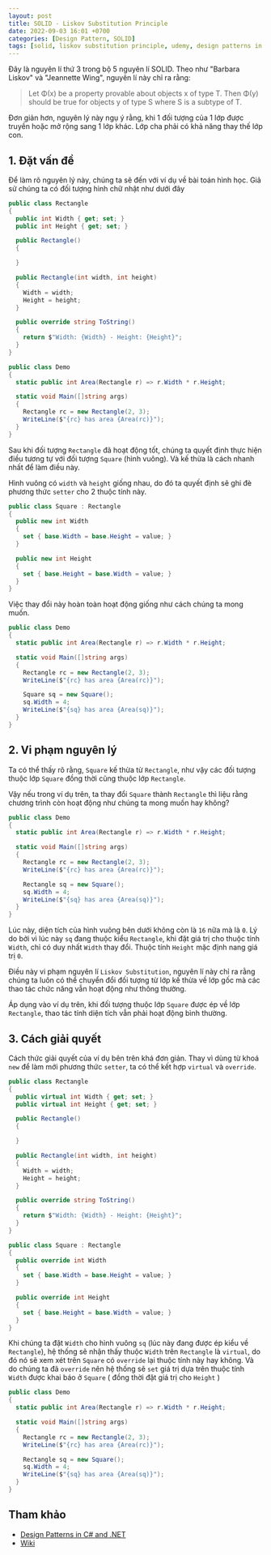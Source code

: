 ```yaml
---
layout: post
title: SOLID - Liskov Substitution Principle
date: 2022-09-03 16:01 +0700
categories: [Design Pattern, SOLID]
tags: [solid, liskov substitution principle, udemy, design patterns in c# and .net]
---
```


Đây là nguyên lí thứ 3 trong bộ 5 nguyên lí SOLID. Theo như "Barbara Liskov" và "Jeannette Wing",
nguyên lí này chỉ ra rằng:

> Let Φ(x) be a property provable about objects x of type T. Then Φ(y) should be true for objects y of type S where S is a subtype of T.

Đơn giản hơn, nguyên lý này ngụ ý rằng, khi 1 đối tượng của 1 lớp được truyền hoặc mở rộng sang
1 lớp khác. Lớp cha phải có khả năng thay thế lớp con.

<!--more-->

## 1. Đặt vấn đề

Để làm rõ nguyên lý này, chúng ta sẽ đến với ví dụ về bài toán hình học. Giả sử
chúng ta có đối tượng hình chữ nhật như dưới đây

```csharp
public class Rectangle
{
  public int Width { get; set; }
  public int Height { get; set; }

  public Rectangle()
  {

  }

  public Rectangle(int width, int height)
  {
    Width = width;
    Height = height;
  }

  public override string ToString()
  {
    return $"Width: {Width} - Height: {Height}";
  }
}
```

```csharp
public class Demo
{
  static public int Area(Rectangle r) => r.Width * r.Height;

  static void Main([]string args)
  {
    Rectangle rc = new Rectangle(2, 3);
    WriteLine($"{rc} has area {Area(rc)}");
  }
}
```

Sau khi đối tượng `Rectangle` đã hoạt động tốt, chúng ta quyết định
thực hiện điều tương tự với đối tượng `Square` (hình vuông). Và kế thừa
là cách nhanh nhất để làm điều này.

Hình vuông có `width` và `height` giống nhau, do đó ta quyết định sẽ
ghi đè phương thức `setter` cho 2 thuộc tính này.

```csharp
public class Square : Rectangle
{
  public new int Width
  {
    set { base.Width = base.Height = value; }
  }

  public new int Height
  {
    set { base.Height = base.Width = value; }
  }
}
```

Việc thay đổi này hoàn toàn hoạt động giống như cách chúng ta mong muốn.

```csharp
public class Demo
{
  static public int Area(Rectangle r) => r.Width * r.Height;

  static void Main([]string args)
  {
    Rectangle rc = new Rectangle(2, 3);
    WriteLine($"{rc} has area {Area(rc)}");

    Square sq = new Square();
    sq.Width = 4;
    WriteLine($"{sq} has area {Area(sq)}");
  }
}
```

## 2. Vi phạm nguyên lý

Ta có thể thấy rõ rằng, `Square` kế thừa từ `Rectangle`, như vậy các đối tượng
thuộc lớp `Square` đồng thời cũng thuộc lớp `Rectangle`.

Vậy nếu trong ví dụ trên, ta thay đổi `Square` thành `Rectangle` thì liệu
rằng chương trình còn hoạt động như chúng ta mong muốn hay không?

```csharp
public class Demo
{
  static public int Area(Rectangle r) => r.Width * r.Height;

  static void Main([]string args)
  {
    Rectangle rc = new Rectangle(2, 3);
    WriteLine($"{rc} has area {Area(rc)}");

    Rectangle sq = new Square();
    sq.Width = 4;
    WriteLine($"{sq} has area {Area(sq)}");
  }
}
```

Lúc này, diện tích của hình vuông bên dưới không còn là `16` nữa mà là `0`. Lý do
bởi vì lúc này `sq` đang thuộc kiểu `Rectangle`, khi đặt giá trị cho thuộc tính
`Width`, chỉ có duy nhất `Width` thay đổi. Thuộc tính `Height` mặc định nang
giá trị `0`.

Điều này vi phạm nguyên lí `Liskov Substitution`, nguyên lí này chỉ ra rằng chúng ta luôn
có thể chuyển đổi đối tượng từ lớp kế thừa về lớp gốc mà các thao tác chức năng vẫn hoạt
động như thông thường.

Áp dụng vào ví dụ trên, khi đối tượng thuộc lớp `Square` được ép về lớp `Rectangle`, thao
tác tính diện tích vẫn phải hoạt động bình thường.

## 3. Cách giải quyết

Cách thức giải quyết của ví dụ bên trên khá đơn giản. Thay vì dùng từ khoá `new` để làm
mới phương thức `setter`, ta có thể kết hợp `virtual` và `override`.

```csharp
public class Rectangle
{
  public virtual int Width { get; set; }
  public virtual int Height { get; set; }

  public Rectangle()
  {

  }

  public Rectangle(int width, int height)
  {
    Width = width;
    Height = height;
  }

  public override string ToString()
  {
    return $"Width: {Width} - Height: {Height}";
  }
}
```

```csharp
public class Square : Rectangle
{
  public override int Width
  {
    set { base.Width = base.Height = value; }
  }

  public override int Height
  {
    set { base.Height = base.Width = value; }
  }
}
```

Khi chúng ta đặt `Width` cho hình vuông `sq` (lúc này đang được ép kiểu về `Rectangle`),
hệ thống sẽ nhận thấy thuộc `Width` trên `Rectangle` là `virtual`, do đó nó sẽ xem
xét trên `Square` có `override` lại thuộc tính này hay không. Và do chúng ta đã `override`
nên hệ thống sẽ `set` giá trị dựa trên thuộc tính `Width` được khai báo ở `Square` (
  đồng thời đặt giá trị cho `Height`
)

```csharp
public class Demo
{
  static public int Area(Rectangle r) => r.Width * r.Height;

  static void Main([]string args)
  {
    Rectangle rc = new Rectangle(2, 3);
    WriteLine($"{rc} has area {Area(rc)}");

    Rectangle sq = new Square();
    sq.Width = 4;
    WriteLine($"{sq} has area {Area(sq)}");
  }
}
```

## Tham khảo

- [Design Patterns in C# and .NET](https://www.udemy.com/course/design-patterns-csharp-dotnet/)
- [Wiki](https://en.wikipedia.org/wiki/Liskov_substitution_principle#:~:text=Subtype%20Requirement%3A%20Let,a%20subtype%20of%20T)
